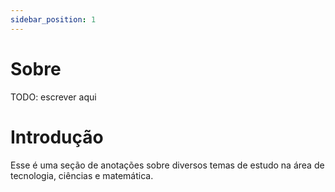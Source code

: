 ```yaml
---
sidebar_position: 1
---
```


# Sobre

TODO: escrever aqui

# Introdução

Esse é uma seção de anotações sobre diversos temas de estudo na área de tecnologia, ciências e matemática.
